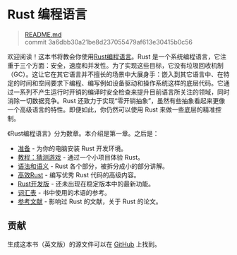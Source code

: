 # Rust 编程语言

> [README.md](https://github.com/rust-lang/rust/blob/master/src/doc/book/README.md)
> <br>
> commit 3a6dbb30a21be8d237055479af613e30415b0c56

欢迎阅读！这本书将教会你使用[Rust编程语言](http://www.rust-lang.org/)。Rust 是一个系统编程语言，它注重于三个方面：安全，速度和并发性。为了实现这些目标，它没有垃圾回收机制（GC）。这让它在其它语言并不擅长的场景中大展身手：嵌入到其它语言中、在特定的时间和空间要求下编程、编写例如设备驱动和操作系统这样的底层代码。它通过一系列不产生运行时开销的编译时安全检查来提升目前语言所关注的领域，同时消除一切数据竞争。Rust 还致力于实现“零开销抽象”，虽然有些抽象看起来更像一个高级语言的特性。即便如此，你仍然可以使用 Rust 来做一些底层的精准控制。

《Rust编程语言》分为数章。本介绍是第一章。之后是：

* [准备][gs] - 为你的电脑安装 Rust 开发环境。
* [教程：猜测游戏][gg] - 通过一个小项目体验 Rust。
* [语法和语义][ss] - Rust 各个部分，被拆分成小的部分讲解。
* [高效Rust][er] - 编写优秀 Rust 代码的高级内容。
* [Rust开发版][nr] - 还未出现在稳定版本中的最新功能。
* [词汇表][gl] - 书中使用的术语的参考。
* [参考文献][bi] - 影响过 Rust 的文献，关于 Rust 的论文。

[gs]: Getting%20Started%20准备.html
[gg]: Guessing%20Game%20猜猜看.html
[er]: Effective%20Rust%20高效%20Rust.html
[ss]: Syntax%20and%20Semantics%20语法和语义.html
[nr]: Nightly%20Rust%20Rust%20开发版.html
[gl]: Glossary%20词汇表.html
[bi]: Bibliography%20参考文献.html

## 贡献

生成这本书（英文版）的源文件可以在 [GitHub](https://github.com/rust-lang/rust/tree/master/src/doc/book) 上找到。
